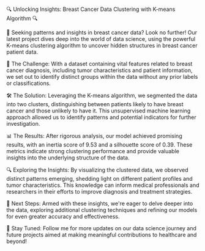

🔍 Unlocking Insights: Breast Cancer Data Clustering with K-means Algorithm 🔍

🎯 Seeking patterns and insights in breast cancer data? Look no further! Our latest project dives deep into the world of data science, using the powerful K-means clustering algorithm to uncover hidden structures in breast cancer patient data.

🔬 The Challenge: With a dataset containing vital features related to breast cancer diagnosis, including tumor characteristics and patient information, we set out to identify distinct groups within the data without any prior labels or classifications.

🛠️ The Solution: Leveraging the K-means algorithm, we segmented the data into two clusters, distinguishing between patients likely to have breast cancer and those unlikely to have it. This unsupervised machine learning approach allowed us to identify patterns and potential indicators for further investigation.

📊 The Results: After rigorous analysis, our model achieved promising results, with an inertia score of 9.53 and a silhouette score of 0.39. These metrics indicate strong clustering performance and provide valuable insights into the underlying structure of the data.

🔍 Exploring the Insights: By visualizing the clustered data, we observed distinct patterns emerging, shedding light on different patient profiles and tumor characteristics. This knowledge can inform medical professionals and researchers in their efforts to improve diagnosis and treatment strategies.

🚀 Next Steps: Armed with these insights, we're eager to delve deeper into the data, exploring additional clustering techniques and refining our models for even greater accuracy and effectiveness.

🔗 Stay Tuned: Follow me for more updates on our data science journey and future projects aimed at making meaningful contributions to healthcare and beyond!

